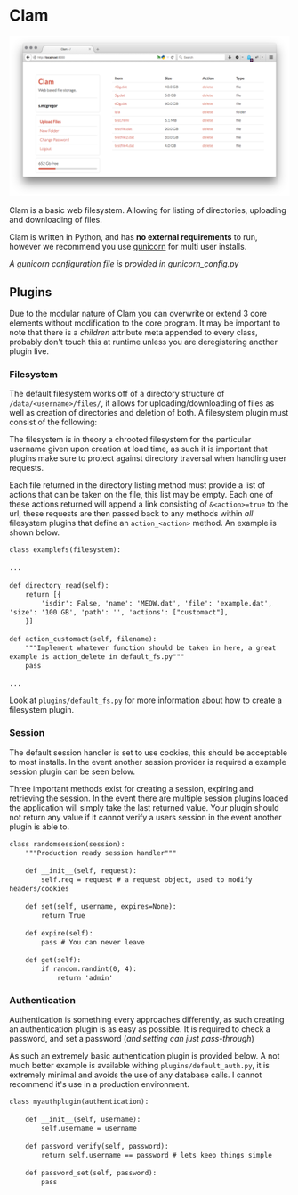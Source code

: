 Clam
=======

![Screenshot](screenshot.png)

Clam is a basic web filesystem. Allowing for listing of directories, uploading and downloading of files.

Clam is written in Python, and has **no external requirements** to run, however we recommend you use [gunicorn](http://gunicorn.org/) for multi user installs. 

*A gunicorn configuration file is provided in gunicorn_config.py*

## Plugins ##

Due to the modular nature of Clam you can overwrite or extend 3 core elements without modification to the core program. It may be important to note that there is a *children* attribute meta appended to every class, probably don't touch this at runtime unless you are deregistering another plugin live.

### Filesystem ###

The default filesystem works off of a directory structure of `/data/<username>/files/`, it allows for uploading/downloading of files as well as creation of directories and deletion of both. A filesystem plugin must consist of the following:

The filesystem is in theory a chrooted filesystem for the particular username given upon creation at load time, as such it is important that plugins make sure to protect against directory traversal when handling user requests.

Each file returned in the directory listing method must provide a list of actions that can be taken on the file, this list may be empty. Each one of these actions returned will append a link consisting of `&<action>=true` to the url, these requests are then passed back to any methods within *all* filesystem plugins that define an `action_<action>` method. An example is shown below.

    class examplefs(filesystem):
    
    ...
    
    def directory_read(self):
        return [{
			'isdir': False, 'name': 'MEOW.dat', 'file': 'example.dat',	'size': '100 GB', 'path': '', 'actions': ["customact"],
		}]
        
    def action_customact(self, filename):
        """Implement whatever function should be taken in here, a great example is action_delete in default_fs.py"""
        pass
        
    ...

Look at `plugins/default_fs.py` for more information about how to create a filesystem plugin.

### Session ###

The default session handler is set to use cookies, this should be acceptable to most installs. In the event another session provider is required a example session plugin can be seen below. 

Three important methods exist for creating a session, expiring and retrieving the session. In the event there are multiple session plugins loaded the application will simply take the last returned value. Your plugin should not return any value if it cannot verify a users session in the event another plugin is able to.

    class randomsession(session):
    	"""Production ready session handler"""

		def __init__(self, request):
			self.req = request # a request object, used to modify headers/cookies

		def set(self, username, expires=None):
			return True

		def expire(self):
            pass # You can never leave

		def get(self):
            if random.randint(0, 4):
			    return 'admin'
                
### Authentication ###

Authentication is something every approaches differently, as such creating an authentication plugin is as easy as possible. It is required to check a password, and set a password (*and setting can just pass-through*)

As such an extremely basic authentication plugin is provided below. A not much better example is available withing `plugins/default_auth.py`, it is extremely minimal and avoids the use of any database calls. I cannot recommend it's use in a production environment.

    class myauthplugin(authentication):

		def __init__(self, username):
			self.username = username

		def password_verify(self, password):
			return self.username == password # lets keep things simple

		def password_set(self, password):
			pass